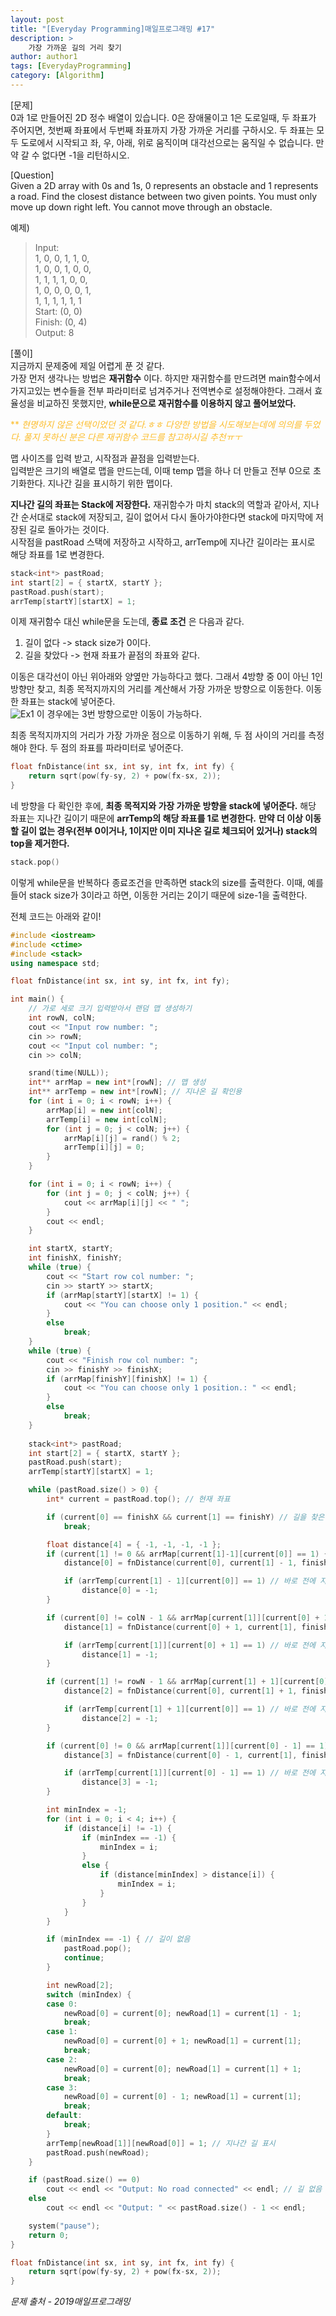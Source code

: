 ```yaml
---
layout: post
title: "[Everyday Programming]매일프로그래밍 #17"
description: >
    가장 가까운 길의 거리 찾기
author: author1
tags: [EverydayProgramming]
category: [Algorithm]
---
```


[문제]  
0과 1로 만들어진 2D 정수 배열이 있습니다. 0은 장애물이고 1은 도로일때, 두 좌표가 주어지면, 첫번째 좌표에서 두번째 좌표까지 가장 가까운 거리를 구하시오. 두 좌표는 모두 도로에서 시작되고 좌, 우, 아래, 위로 움직이며 대각선으로는 움직일 수 없습니다. 만약 갈 수 없다면 -1을 리턴하시오.  

[Question]  
Given a 2D array with 0s and 1s, 0 represents an obstacle and 1 represents a road. Find the closest distance between two given points. You must only move up down right left. You cannot move through an obstacle.  

예제)  
> Input:  
  1, 0, 0, 1, 1, 0,  
  1, 0, 0, 1, 0, 0,  
  1, 1, 1, 1, 0, 0,  
  1, 0, 0, 0, 0, 1,  
  1, 1, 1, 1, 1, 1  
  Start: (0, 0)  
  Finish: (0, 4)  
  Output: 8  

[풀이]  
지금까지 문제중에 제일 어렵게 푼 것 같다.  
가장 먼저 생각나는 방법은 __재귀함수__ 이다. 하지만 재귀함수를 만드려면 main함수에서 가지고있는 변수들을 전부 파라미터로 넘겨주거나 전역변수로 설정해야한다. 그래서 효율성을 비교하진 못했지만, __while문으로 재귀함수를 이용하지 않고 풀어보았다.__  

<span style="color: #FCBD2B">** *현명하지 않은 선택이었던 것 같다.ㅎㅎ 다양한 방법을 시도해보는데에 의의를 두었다. 풀지 못하신 분은 다른 재귀함수 코드를 참고하시길 추천ㅠㅜ*</span>  

맵 사이즈를 입력 받고, 시작점과 끝점을 입력받는다.  
입력받은 크기의 배열로 맵을 만드는데, 이때 temp 맵을 하나 더 만들고 전부 0으로 초기화한다. 지나간 길을 표시하기 위한 맵이다.  

__<span style="color: var(--highlight-color)">지나간 길의 좌표는 Stack에 저장한다.</span>__ 재귀함수가 마치 stack의 역할과 같아서, 지나간 순서대로 stack에 저장되고, 길이 없어서 다시 돌아가야한다면 stack에 마지막에 저장된 길로 돌아가는 것이다.  
시작점을 pastRoad 스택에 저장하고 시작하고, arrTemp에 지나간 길이라는 표시로 해당 좌표를 1로 변경한다.
~~~c++
stack<int*> pastRoad;
int start[2] = { startX, startY };
pastRoad.push(start);
arrTemp[startY][startX] = 1;
~~~  

이제 재귀함수 대신 while문을 도는데, __종료 조건__ 은 다음과 같다.  
1. 길이 없다 -> stack size가 0이다.  
2. 길을 찾았다 -> 현재 좌표가 끝점의 좌표와 같다.  

이동은 대각선이 아닌 위아래와 양옆만 가능하다고 했다. 그래서 4방향 중 0이 아닌 1인 방향만 찾고, 최종 목적지까지의 거리를 계산해서 가장 가까운 방향으로 이동한다. 이동한 좌표는 stack에 넣어준다.  
![Ex1](/assets/img/programming/everydaycoding17_1.JPG)
이 경우에는 3번 방향으로만 이동이 가능하다.  

최종 목적지까지의 거리가 가장 가까운 점으로 이동하기 위해, 두 점 사이의 거리를 측정해야 한다. 두 점의 좌표를 파라미터로 넣어준다.  
~~~c++
float fnDistance(int sx, int sy, int fx, int fy) {
	return sqrt(pow(fy-sy, 2) + pow(fx-sx, 2));
}
~~~

네 방향을 다 확인한 후에, __최종 목적지와 가장 가까운 방향을 stack에 넣어준다.__ 해당 좌표는 지나간 길이기 때문에 __arrTemp의 해당 좌표를 1로 변경한다.__ __<span style="color: var(--highlight-color)">만약 더 이상 이동할 길이 없는 경우(전부 0이거나, 1이지만 이미 지나온 길로 체크되어 있거나) stack의 top을 제거한다.</span>__
~~~c++
stack.pop()
~~~

이렇게 while문을 반복하다 종료조건을 만족하면 stack의 size를 출력한다. 이때, 예를들어 stack size가 3이라고 하면, 이동한 거리는 2이기 때문에 size-1을 출력한다.  

전체 코드는 아래와 같이!
~~~c++
#include <iostream>
#include <ctime>
#include <stack>
using namespace std;

float fnDistance(int sx, int sy, int fx, int fy);

int main() {
	// 가로 세로 크기 입력받아서 랜덤 맵 생성하기
	int rowN, colN;
	cout << "Input row number: ";
	cin >> rowN;
	cout << "Input col number: ";
	cin >> colN;

	srand(time(NULL));
	int** arrMap = new int*[rowN]; // 맵 생성
	int** arrTemp = new int*[rowN]; // 지나온 길 확인용
	for (int i = 0; i < rowN; i++) {
		arrMap[i] = new int[colN];
		arrTemp[i] = new int[colN];
		for (int j = 0; j < colN; j++) {
			arrMap[i][j] = rand() % 2;
			arrTemp[i][j] = 0;
		}
	}

	for (int i = 0; i < rowN; i++) {
		for (int j = 0; j < colN; j++) {
			cout << arrMap[i][j] << " ";
		}
		cout << endl;
	}

	int startX, startY;
	int finishX, finishY;
	while (true) {
		cout << "Start row col number: ";
		cin >> startY >> startX;
		if (arrMap[startY][startX] != 1) {
			cout << "You can choose only 1 position." << endl;
		}
		else
			break;
	}
	while (true) {
		cout << "Finish row col number: ";
		cin >> finishY >> finishX;
		if (arrMap[finishY][finishX] != 1) {
			cout << "You can choose only 1 position.: " << endl;
		}
		else
			break;
	}
 	
	stack<int*> pastRoad;
	int start[2] = { startX, startY };
	pastRoad.push(start);
	arrTemp[startY][startX] = 1;

	while (pastRoad.size() > 0) {
		int* current = pastRoad.top(); // 현재 좌표

		if (current[0] == finishX && current[1] == finishY) // 길을 찾은 경우
			break;

		float distance[4] = { -1, -1, -1, -1 };
		if (current[1] != 0 && arrMap[current[1]-1][current[0]] == 1) { // 위 방향 확인
			distance[0] = fnDistance(current[0], current[1] - 1, finishX, finishY);

			if (arrTemp[current[1] - 1][current[0]] == 1) // 바로 전에 지나온 길이면
				distance[0] = -1;
		}

		if (current[0] != colN - 1 && arrMap[current[1]][current[0] + 1] == 1) { // 오른쪽 방향 확인
			distance[1] = fnDistance(current[0] + 1, current[1], finishX, finishY);

			if (arrTemp[current[1]][current[0] + 1] == 1) // 바로 전에 지나온 길이면
				distance[1] = -1;
		}

		if (current[1] != rowN - 1 && arrMap[current[1] + 1][current[0]] == 1) { // 왼쪽 방향 확인
			distance[2] = fnDistance(current[0], current[1] + 1, finishX, finishY);

			if (arrTemp[current[1] + 1][current[0]] == 1) // 바로 전에 지나온 길이면
				distance[2] = -1;
		}

		if (current[0] != 0 && arrMap[current[1]][current[0] - 1] == 1) { // 아래쪽 방향 확인
			distance[3] = fnDistance(current[0] - 1, current[1], finishX, finishY);

			if (arrTemp[current[1]][current[0] - 1] == 1) // 바로 전에 지나온 길이면
				distance[3] = -1;
		}

		int minIndex = -1;
		for (int i = 0; i < 4; i++) {
			if (distance[i] != -1) {
				if (minIndex == -1) {
					minIndex = i;
				}
				else {
					if (distance[minIndex] > distance[i]) {
						minIndex = i;
					}
				}
			}
		}

		if (minIndex == -1) { // 길이 없음
			pastRoad.pop();
			continue;
		}

		int newRoad[2];
		switch (minIndex) {
		case 0: 
			newRoad[0] = current[0]; newRoad[1] = current[1] - 1;
			break;
		case 1: 
			newRoad[0] = current[0] + 1; newRoad[1] = current[1];
			break;
		case 2: 
			newRoad[0] = current[0]; newRoad[1] = current[1] + 1;
			break;
		case 3: 
			newRoad[0] = current[0] - 1; newRoad[1] = current[1];
			break;
		default: 
			break;
		}
		arrTemp[newRoad[1]][newRoad[0]] = 1; // 지나간 길 표시
		pastRoad.push(newRoad);
	}

	if (pastRoad.size() == 0)
		cout << endl << "Output: No road connected" << endl; // 길 없음
	else
		cout << endl << "Output: " << pastRoad.size() - 1 << endl;

	system("pause");
	return 0;
}

float fnDistance(int sx, int sy, int fx, int fy) {
	return sqrt(pow(fy-sy, 2) + pow(fx-sx, 2));
}
~~~


*문제 출처 - 2019매일프로그래밍*